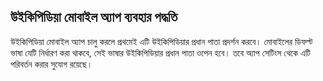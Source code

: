 ## উইকিপিডিয়া মোবাইল অ্যাপ ব্যবহার পদ্ধতি

উইকিপিডিয়া মোবাইল অ্যাপ চালু করলে প্রথমেই এটি উইকিপিডিয়ার প্রধান পাতা প্রদর্শন করবে। মোবাইলের ডিফল্ট ভাষা যেটি নির্ধারণ করা থাকবে, সেই ভাষার উইকিপিডিয়ার প্রধান পাতা ওপেন হবে। তবে অ্যাপ সেটিংস থেকে এটি পরিবর্তন করার সুযোগ রয়েছে। 
